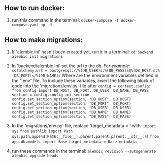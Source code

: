 ## How to run docker:
1. run this command in the terminal:
`docker-compose -f docker-compose.yaml up -d`

## How to make migrations:
1. If 'alembic.ini' hasn't been created yet, run it in a terminal:
`cd backend`
`alembic init migrations`

2. In 'backend/alembic.ini' set the url to the db.
_For example:_
`sqlalchemy.url = postgresql://%(DB_USER)s:%(DB_PASS)s@%(DB_HOST)s:%(DB_PORT)s/%(DB_NAME)s`
Where are the environment variables defined in the ".env" file.
To include these variables, insert the following block of code into the 'migrations/env.py' file after `config = context.config`:
`from config import DB_HOST, DB_PORT, DB_USER, DB_NAME, DB_PASS`
`section = config.config_ini_section`
`config.set_section_option(section, "DB_HOST", DB_HOST)`
`config.set_section_option(section, "DB_PORT", DB_PORT)`
`config.set_section_option(section, "DB_USER", DB_USER)`
`config.set_section_option(section, "DB_NAME", DB_NAME)`
`config.set_section_option(section, "DB_PASS", DB_PASS)`

3. In the 'migrations/env.py' file, replace 'target_metadata = ' with:
`import sys`
`from pathlib import Path`
`sys.path.append(Path(__file__).parent.parent.parent.__str__())`
`from app.db.models import Base`
`target_metadata = Base.metadata`

4. run these commands in the terminal:
`alembic revision --autogenerate`
`alembic upgrade heads`
